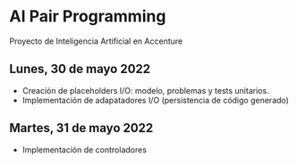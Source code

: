 # AI Pair Programming

Proyecto de Inteligencia Artificial en Accenture

## Lunes, 30 de mayo 2022

- Creación de placeholders I/O: modelo, problemas y tests unitarios.
- Implementación de adapatadores I/O (persistencia de código generado)

## Martes, 31 de mayo 2022

- Implementación de controladores
